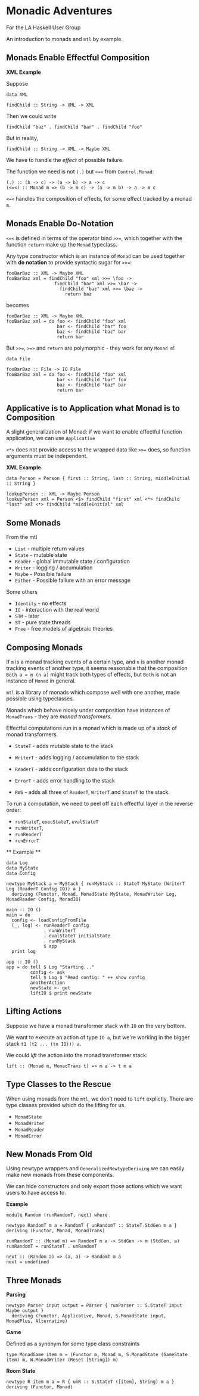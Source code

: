 # Monadic Adventures

For the LA Haskell User Group

An introduction to monads and `mtl` by example.

## Monads Enable Effectful Composition

**XML Example**

Suppose

~~~{.haskell}
data XML

findChild :: String -> XML -> XML
~~~

Then we could write 

~~~{.haskell}
findChild "baz" . findChild "bar" . findChild "foo"
~~~

But in reality,

~~~{.haskell}
findChild :: String -> XML -> Maybe XML
~~~

We have to handle the *effect* of possible failure.

The function we need is not `(.)` but `<=<` from `Control.Monad`:

~~~{.haskell}
(.) :: (b -> c) -> (a -> b) -> a -> c
(<=<) :: Monad m => (b -> m c) -> (a -> m b) -> a -> m c
~~~

`<=<` handles the composition of effects, for some effect tracked by a monad `m`.

## Monads Enable Do-Notation

`<=<` is defined in terms of the operator bind `>>=`, which together with the function `return` make up the `Monad` typeclass.

Any type constructor which is an instance of `Monad` can be used together with **do notation** to provide syntactic sugar for `>>=`:

~~~{.haskell}
fooBarBaz :: XML -> Maybe XML
fooBarBaz xml = findChild "foo" xml >>= \foo ->
                  findChild "bar" xml >>= \bar ->
                    findChild "baz" xml >>= \baz -> 
                      return baz
~~~

becomes

~~~{.haskell}
fooBarBaz :: XML -> Maybe XML
fooBarBaz xml = do foo <- findChild "foo" xml
                   bar <- findChild "bar" foo
                   baz <- findChild "baz" bar
                   return bar
~~~

But `>>=`, `>=>` and `return` are polymorphic - they work for any `Monad m`!

~~~{.haskell}
data File

fooBarBaz :: File -> IO File
fooBarBaz xml = do foo <- findChild "foo" xml
                   bar <- findChild "bar" foo
                   baz <- findChild "baz" bar
                   return bar
~~~

## Applicative is to Application what Monad is to Composition

A slight generalization of Monad: if we want to enable effectful function application, we can use `Applicative`

`<*>` does not provide access to the wrapped data like `>>=` does, so function arguments must be independent.

**XML Example**

~~~{.haskell}
data Person = Person { first :: String, last :: String, middleInitial :: String }

lookupPerson :: XML -> Maybe Person
lookupPerson xml = Person <$> findChild "first" xml <*> findChild "last" xml <*> findChild "middleInitial" xml
~~~

## Some Monads

From the mtl

- `List` - multiple return values
- `State` - mutable state
- `Reader` - global immutable state / configuration
- `Writer` - logging / accumulation
- `Maybe` - Possible failure
- `Either` - Possible failure with an error message

Some others

- `Identity` - no effects
- `IO` - interaction with the real world
- `STM` - later
- `ST` - pure state threads 
- `Free` - free models of algebraic theories

## Composing Monads

If `m` is a monad tracking events of a certain type, and `n` is another monad tracking events of another type, it seems reasonable that the composition `Both a = m (n a)` might track both types of effects, but `Both` is not an instance of `Monad` in general.

`mtl` is a library of monads which compose well with one another, made possible using typeclasses.

Monads which behave nicely under composition have instances of `MonadTrans` - they are *monad transformers*.

Effectful computations run in a monad which is made up of a *stack* of monad transformers.

- `StateT` - adds mutable state to the stack
- `WriterT` - adds logging / accumulation to the stack
- `ReaderT` - adds configuration data to the stack
- `ErrorT` - adds error handling to the stack

- `RWS` - adds all three of `ReaderT`, `WriterT` and `StateT` to the stack.

To run a computation, we need to peel off each effectful layer in the reverse order:

- `runStateT`, `execStateT`, `evalStateT`
- `runWriterT`,  
- `runReaderT`
- `runErrorT`

** Example **

~~~{.haskell}
data Log
data MyState
data Config

newtype MyStack a = MyStack { runMyStack :: StateT MyState (WriterT Log (ReaderT Config IO)) a } 
  deriving (Functor, Monad, MonadState MyState, MonadWriter Log, MonadReader Config, MonadIO)

main :: IO ()
main = do
  config <- loadConfigFromFile
  (_, log) <- runReaderT config
              . runWriterT
              . evalStateT initialState
              . runMyStack
              $ app
  print log

app :: IO ()
app = do tell $ Log "Starting..."
         config <- ask
         tell $ Log $ "Read config: " ++ show config
         anotherAction
         newState <- get
         liftIO $ print newState
~~~

## Lifting Actions

Suppose we have a monad transformer stack with `IO` on the very bottom.

We want to execute an action of type `IO a`, but we're working in the bigger stack `t1 (t2 ... (tn IO))) a`.

We could *lift* the action into the monad transformer stack:

~~~{.haskell}
lift :: (Monad m, MonadTrans t) => m a -> t m a
~~~ 

## Type Classes to the Rescue

When using monads from the `mtl`, we don't need to `lift` explictly. There are type classes provided which do the lifting for us.

- `MonadState`
- `MonadWriter`
- `MonadReader`
- `MonadError`

## New Monads From Old

Using newtype wrappers and `GeneralizedNewtypeDeriving` we can easily make new monads from these components.

We can hide constructors and only export those actions which we want users to have access to.

**Example**

~~~{.haskell}
module Random (runRandomT, next) where

newtype RandomT m a = RandomT { unRandomT :: StateT StdGen m a } deriving (Functor, Monad, MonadTrans)

runRandomT :: (Monad m) => RandomT m a -> StdGen -> m (StdGen, a)
runRandomT = runStateT . unRandomT
 
next :: (Random a) => (a, a) -> RandomT m a
next = undefined
~~~

## Three Monads

**Parsing**

~~~{.haskell}
newtype Parser input output = Parser { runParser :: S.StateT input Maybe output } 
  deriving (Functor, Applicative, Monad, S.MonadState input, MonadPlus, Alternative)
~~~

**Game**

Defined as a synonym for some type class constraints

~~~{.haskell}
type MonadGame item m = (Functor m, Monad m, S.MonadState (GameState item) m, W.MonadWriter (Reset [String]) m)
~~~

**Room State**

~~~{.haskell}
newtype R item m a = R { unR :: S.StateT ([item], String) m a } deriving (Functor, Monad)
~~~
